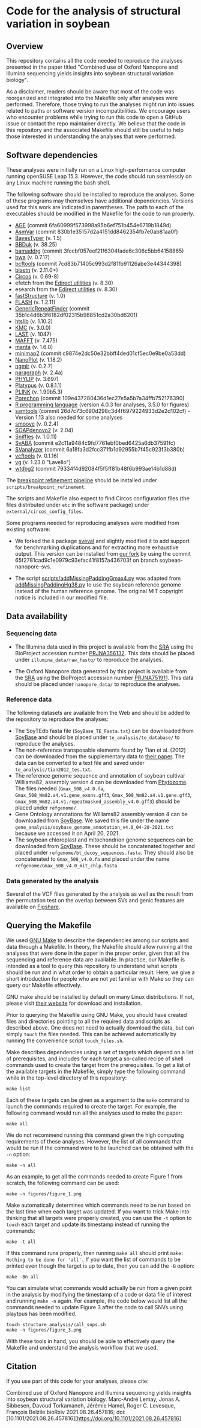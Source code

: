 # Code for the analysis of structural variation in soybean

## Overview

This repository contains all the code needed to reproduce the analyses presented in the paper titled "Combined use of Oxford Nanopore and Illumina sequencing yields insights into soybean structural variation biology".

As a disclaimer, readers should be aware that most of the code was reorganized and integrated into the Makefile only after analyses were performed.
Therefore, those trying to run the analyses might run into issues related to paths or software version incompatibilities.
We encourage users who encounter problems while trying to run this code to open a GitHub issue or contact the repo maintainer directly.
We believe that the code in this repository and the associated Makefile should still be useful to help those interested in understanding the analyses that were performed.

## Software dependencies

These analyses were initially run on a Linux high-performance computer running openSUSE Leap 15.3.
However, the code should run seamlessly on any Linux machine running the bash shell.

The following software should be installed to reproduce the analyses.
Some of these programs may themselves have additional dependencies.
Versions used for this work are indicated in parentheses.
The path to each of the executables should be modified in the Makefile for the code to run properly.

* [AGE](https://github.com/abyzovlab/AGE) (commit 6fa60999f573998a95b6ef751b454e6719b1849d)
* [AsmVar](https://github.com/bioinformatics-centre/AsmVar) (commit 830b1e35157d2a4151dd8462354fb7e0ab81aa0f)
* [BayesTyper](https://github.com/bioinformatics-centre/BayesTyper) (v. 1.5)
* [BBDuk](https://jgi.doe.gov/data-and-tools/bbtools/bb-tools-user-guide/bbduk-guide/) (v. 38.25)
* [bamaddrg](https://github.com/ekg/bamaddrg) (commit 3fccbf057eef21f6304fade6c306c5bb64158865)
* [bwa](https://github.com/lh3/bwa) (v. 0.7.17)
* [bcftools](https://github.com/samtools/bcftools) (commit 7cd83b71405c993d2f81fb91126abe3e44344398)
* [blastn](http://blast.ncbi.nlm.nih.gov) (v. 2.11.0+)
* [Circos](http://circos.ca) (v. 0.69-8)
* efetch from the [Edirect utilities](https://www.ncbi.nlm.nih.gov/books/NBK179288/) (v. 8.30)
* esearch from the [Edirect utilities](https://www.ncbi.nlm.nih.gov/books/NBK179288/) (v. 8.30)
* [fastStructure](https://github.com/rajanil/fastStructure) (v. 1.0)
* [FLASH](https://sourceforge.net/projects/flashpage/) (v. 1.2.11)
* [GenericRepeatFinder](https://github.com/bioinfolabmu/GenericRepeatFinder) (commit 35b1c4d6b3f6182df02315b98851cd2a30bd6201)
* [htslib](https://github.com/samtools/htslib) (v. 1.10.2)
* [KMC](https://github.com/refresh-bio/KMC) (v. 3.0.0)
* [LAST](https://gitlab.com/mcfrith/last) (v. 1047)
* [MAFFT](https://mafft.cbrc.jp/alignment/software/) (v. 7.475)
* [manta](https://github.com/Illumina/manta) (v. 1.6.0)
* [minimap2](https://github.com/lh3/minimap2) (commit c9874e2dc50e32bbff4ded01cf5ec0e9be0a53dd)
* [NanoPlot](https://github.com/wdecoster/NanoPlot) (v. 1.18.2)
* [ngmlr](https://github.com/philres/ngmlr) (v. 0.2.7)
* [paragraph](https://github.com/Illumina/paragraph) (v. 2.4a)
* [PHYLIP](https://evolution.genetics.washington.edu/phylip.html) (v. 3.697)
* [Platypus](https://www.well.ox.ac.uk/research/research-groups/lunter-group/lunter-group/platypus-a-haplotype-based-variant-caller-for-next-generation-sequence-data) (v. 0.8.1.1)
* [PLINK](https://www.cog-genomics.org/plink2) (v. 1.90b5.3)
* [Porechop](https://github.com/rrwick/Porechop) (commit 109e437280436d1ec27e5a5b7a34ffb752176390)
* [R programming language](https://cran.r-project.org/) (version 4.0.3 for analyses, 3.5.0 for figures)
* [samtools](https://github.com/samtools/samtools) (commit 26d7c73c690d298c3d4f6979224933d2e2d102cf) - Version 1.13 also needed for some analyses
* [smoove](https://github.com/brentp/smoove) (v. 0.2.4)
* [SOAPdenovo2](https://github.com/aquaskyline/SOAPdenovo2) (v. 2.04)
* [Sniffles](https://github.com/fritzsedlazeck/Sniffles) (v. 1.0.11)
* [SvABA](https://github.com/walaj/svaba) (commit e2c11a9484c9fd7761ebf0bed6425a6db37591fc)
* [SVanalyzer](https://github.com/nhansen/SVanalyzer) (commit 6a18fa3d2fcc371fb1d92955b7f45c923f3b380b)
* [vcftools](https://github.com/vcftools/vcftools) (v. 0.1.16)
* [vg](https://github.com/vgteam/vg) (v. 1.23.0 "Lavello")
* [wtdbg2](https://github.com/ruanjue/wtdbg2) (commit 79334f4d92084f5f5ff81b48f6b993ae14b1d88d)

The [breakpoint refinement pipeline](https://github.com/malemay/breakpoint_refinement) should be installed under `scripts/breakpoint_refinement`.

The scripts and Makefile also expect to find Circos configuration files (the files distributed under `etc` in the software package) under `external/circos_config_files`.

Some programs needed for reproducing analyses were modified from existing software:

* We forked the `R` package [sveval](https://github.com/jmonlong/sveval) and slightly modified it to add support for benchmarking duplications and for extracting more exhaustive output.
This version can be installed from [our fork](https://github.com/malemay/sveval.git) by using the commit 65f2781cad9c1e0979c93efac41f8157a436703f on branch soybean-nanopore-svs.

* The script [scripts/addMissingPaddingGmax4.py](https://github.com/malemay/soybean_sv_paper/blob/master/scripts/addMissingPaddingGmax4.py) was adapted from [addMissingPaddingHg38.py](https://github.com/vgteam/sv-genotyping-paper/blob/master/human/misc-scripts/addMissingPaddingHg38.py) to use the soybean reference genome instead of the human reference genome.
The original MIT copyright notice is included in our modified file.

## Data availability

### Sequencing data

* The Illumina data used in this project is available from the [SRA](https://www.ncbi.nlm.nih.gov/sra) using the BioProject accession number [PRJNA356132](https://www.ncbi.nlm.nih.gov/bioproject/PRJNA356132).
This data should be placed under `illumina_data/raw_fastq/` to reproduce the analyses.

* The Oxford Nanopore data generated by this project is available from the [SRA](https://www.ncbi.nlm.nih.gov/sra) using the BioProject accession number [PRJNA751911](https://www.ncbi.nlm.nih.gov/bioproject/?term=PRJNA751911).
This data should be placed under `nanopore_data/` to reproduce the analyses.

### Reference data

The following datasets are available from the Web and should be added to the repository to reproduce the analyses:

* The SoyTEdb fasta file (`SoyBase_TE_Fasta.txt`) can be downloaded from [SoyBase](https://www.soybase.org/soytedb/) and should be placed under `te_analysis/te_database/` to reproduce the analyses.
* The non-reference transposable elements found by Tian et al. (2012) can be downloaded from the supplementary data to [their paper](https://doi.org/10.1105/tpc.112.103630).
The data can be converted to a text file and saved under `te_analysis/tian2012_tes.txt`.
* The reference genome sequence and annotation of soybean cultivar Williams82, assembly version 4 can be downloaded from [Phytozome](https://phytozome-next.jgi.doe.gov/).
The files needed (`Gmax_508_v4.0.fa`, `Gmax_508_Wm82.a4.v1.gene_exons.gff3`, `Gmax_508_Wm82.a4.v1.gene.gff3`, `Gmax_508_Wm82.a4.v1.repeatmasked_assembly_v4.0.gff3`) should be placed under `refgenome/`.
* Gene Ontology annotations for Williams82 assembly version 4 can be downloaded from [SoyBase](https://www.soybase.org/genomeannotation/).
We saved this file under the name `gene_analysis/soybase_genome_annotation_v4.0_04-20-2021.txt` because we accessed it on April 20, 2021.
* The soybean chloroplast and mitochondrion genome sequences can be downloaded from [SoyBase](https://www.soybase.org/GlycineBlastPages/blast_descriptions.php).
These should be concatenated together and placed under `refgenome/bt_decoy_sequences.fasta`.
They should also be concatenated to `Gmax_508_v4.0.fa` and placed under the name `refgenome/Gmax_508_v4.0_mit_chlp.fasta`


### Data generated by the analysis

Several of the VCF files generated by the analysis as well as the result from the permutation test on the overlap between SVs and genic features are available on [Figshare](https://doi.org/10.6084/m9.figshare.15127730.v1).

## Querying the Makefile

We used [GNU Make](https://www.gnu.org/software/make/) to describe the dependencies among our scripts and data through a Makefile.
In theory, the Makefile should allow running all the analyses that were done in the paper in the proper order, given that all the sequencing and reference data are available.
In practice, our Makefile is intended as a tool to query this repository to understand what scripts should be run and in what order to obtain a particular result.
Here, we give a short introduction for people who are not yet familiar with Make so they can query our Makefile effectively.

GNU make should be installed by default on many Linux distributions.
If not, please visit [their website](https://www.gnu.org/software/make/) for download and installation.

Prior to querying the Makefile using GNU Make, you should have created files and directories pointing to all the required data and scripts as described above.
One does not need to actually download the data, but can simply `touch` the files needed.
This can be achieved automatically by running the convenience script `touch_files.sh`.

Make describes dependencies using a set of targets which depend on a list of prerequisites, and includes for each target a so-called recipe of shell commands used to create the target from the prerequisites.
To get a list of the available targets in the Makefile, simply type the following command while in the top-level directory of this repository:

	make list

Each of these targets can be given as a argument to the `make` command to launch the commands required to create the target.
For example, the following command would run all the analyses used to make the paper:

	make all

We do not recommend running this command given the high computing requirements of these analyses.
However, the list of all commands that would be run if the command were to be launched can be obtained with the `-n` option:

	make -n all

As an example, to get all the commands needed to create Figure 1 from scratch, the following command can be used:

	make -n figures/figure_1.png

Make automatically determines which commands need to be run based on the last time when each target was updated.
If you want to trick Make into thinking that all targets were properly created, you can use the `-t` option to `touch` each target and update its timestamp instead of running the commands:

	make -t all

If this command runs properly, then running `make all` should print `make: Nothing to be done for 'all'.`
If you want the list of commands to be printed even though the target is up to date, then you can add the `-B` option:

	make -Bn all

You can simulate what commands would actually be run from a given point in the analysis by modifying the timestamp of a code or data file of interest and running `make -n` again.
For example, the code below would list all the commands needed to update Figure 3 after the code to call SNVs using playtpus has been modified.

	touch structure_analysis/call_snps.sh
	make -n figures/figure_3.png

With these tools in hand, you should be able to effectively query the Makefile and understand the analysis workflow that we used.

## Citation

If you use part of this code for your analyses, please cite:

Combined use of Oxford Nanopore and Illumina sequencing yields insights into soybean structural variation biology.
Marc-André Lemay, Jonas A. Sibbesen, Davoud Torkamaneh, Jérémie Hamel, Roger C. Levesque, François Belzile
bioRxiv 2021.08.26.457816; doi: [10.1101/2021.08.26.457816][https://doi.org/10.1101/2021.08.26.457816]

